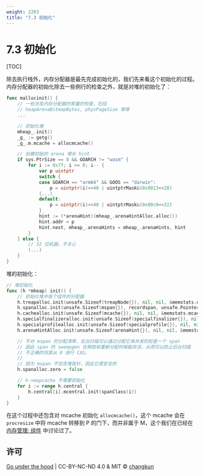 ```yaml
---
weight: 2203
title: "7.3 初始化"
---
```


# 7.3 初始化

[TOC]

除去执行栈外，内存分配器是最先完成初始化的，我们先来看这个初始化的过程。
内存分配器的初始化除去一些例行的检查之外，就是对堆的初始化了：

```go
func mallocinit() {
	// 一些涉及内存分配器的常量的检查，包括
	// heapArenaBitmapBytes, physPageSize 等等
	...

	// 初始化堆
	mheap_.init()
	_g_ := getg()
	_g_.m.mcache = allocmcache()

	// 创建初始的 arena 增长 hint
	if sys.PtrSize == 8 && GOARCH != "wasm" {
		for i := 0x7f; i >= 0; i-- {
			var p uintptr
			switch {
			case GOARCH == "arm64" && GOOS == "darwin":
				p = uintptr(i)<<40 | uintptrMask&(0x0013<<28)
			(...)
			default:
				p = uintptr(i)<<40 | uintptrMask&(0x00c0<<32)
			}
			hint := (*arenaHint)(mheap_.arenaHintAlloc.alloc())
			hint.addr = p
			hint.next, mheap_.arenaHints = mheap_.arenaHints, hint
		}
	} else {
		// 32 位机器，不关心
		(...)
	}
}
```

堆的初始化：

```go
// 堆初始化
func (h *mheap) init() {
	// 初始化堆中各个组件的分配器
	h.treapalloc.init(unsafe.Sizeof(treapNode{}), nil, nil, &memstats.other_sys)
	h.spanalloc.init(unsafe.Sizeof(mspan{}), recordspan, unsafe.Pointer(h), &memstats.mspan_sys)
	h.cachealloc.init(unsafe.Sizeof(mcache{}), nil, nil, &memstats.mcache_sys)
	h.specialfinalizeralloc.init(unsafe.Sizeof(specialfinalizer{}), nil, nil, &memstats.other_sys)
	h.specialprofilealloc.init(unsafe.Sizeof(specialprofile{}), nil, nil, &memstats.other_sys)
	h.arenaHintAlloc.init(unsafe.Sizeof(arenaHint{}), nil, nil, &memstats.other_sys)

	// 不对 mspan 的分配清零，后台扫描可以通过分配它来并发的检查一个 span
	// 因此 span 的 sweepgen 在释放和重新分配时候能存活，从而可以防止后台扫描
	// 不正确的将其从 0 进行 CAS。
	//
	// 因为 mspan 不包含堆指针，因此它是安全的
	h.spanalloc.zero = false

	// h->mapcache 不需要初始化
	for i := range h.central {
		h.central[i].mcentral.init(spanClass(i))
	}
}
```

在这个过程中还包含对 mcache 初始化 `allocmcache()`，这个 mcache 会在 `procresize` 中将 mcache
转移到 P 的门下，而并非属于 M，这个我们在已经在 [内存管理: 组件](./component.md) 中讨论过了。

## 许可

[Go under the hood](https://github.com/changkun/go-under-the-hood) | CC-BY-NC-ND 4.0 & MIT &copy; [changkun](https://changkun.de)